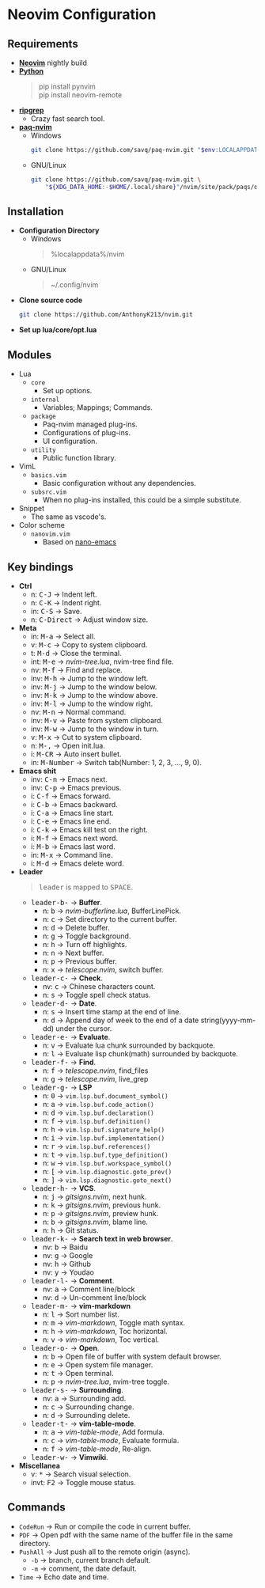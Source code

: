 # Neovim Configuration


## Requirements
* [**Neovim**](https://github.com/neovim/neovim) nightly build
* [**Python**](https://www.python.org/)
  > pip install pynvim  
  > pip install neovim-remote
* [**ripgrep**](https://github.com/BurntSushi/ripgrep)
  - Crazy fast search tool.
* [**paq-nvim**](https://github.com/savq/paq-nvim)
  - Windows
    ```bash
    git clone https://github.com/savq/paq-nvim.git "$env:LOCALAPPDATA\nvim-data\site\pack\paqs\opt\paq-nvim"
    ```
  - GNU/Linux
    ```bash
    git clone https://github.com/savq/paq-nvim.git \
        "${XDG_DATA_HOME:-$HOME/.local/share}"/nvim/site/pack/paqs/opt/paq-nvim
    ```


## Installation
* **Configuration Directory**
  - Windows
    > %localappdata%/nvim
  - GNU/Linux
    > ~/.config/nvim
* **Clone source code**
  ```bash
  git clone https://github.com/AnthonyK213/nvim.git
  ```
* **Set up lua/core/opt.lua**


## Modules
- Lua
  - `core`
    - Set up options.
  - `internal`
    - Variables; Mappings; Commands.
  - `package`
    - Paq-nvim managed plug-ins.
    - Configurations of plug-ins.
    - UI configuration.
  - `utility`
    - Public function library.
- VimL
  - `basics.vim`
    - Basic configuration without any dependencies.
  - `subsrc.vim`
    - When no plug-ins installed, this could be a simple substitute.
- Snippet
  - The same as vscode's.
- Color scheme
  - `nanovim.vim`
    - Based on [nano-emacs](https://github.com/rougier/nano-emacs)


## Key bindings
* **Ctrl**
  - n:   <kbd>C-J</kbd>      -> Indent left.
  - n:   <kbd>C-K</kbd>      -> Indent right.
  - in:  <kbd>C-S</kbd>      -> Save.
  - n:   <kbd>C-Direct</kbd> -> Adjust window size.
* **Meta**
  - in:  <kbd>M-a</kbd>      -> Select all.
  - v:   <kbd>M-c</kbd>      -> Copy to system clipboard.
  - t:   <kbd>M-d</kbd>      -> Close the terminal.
  - int: <kbd>M-e</kbd>      -> *nvim-tree.lua*, nvim-tree find file.
  - nv:  <kbd>M-f</kbd>      -> Find and replace.
  - inv: <kbd>M-h</kbd>      -> Jump to the window left.
  - inv: <kbd>M-j</kbd>      -> Jump to the window below.
  - inv: <kbd>M-k</kbd>      -> Jump to the window above.
  - inv: <kbd>M-l</kbd>      -> Jump to the window right.
  - nv:  <kbd>M-n</kbd>      -> Normal command.
  - inv: <kbd>M-v</kbd>      -> Paste from system clipboard.
  - inv: <kbd>M-w</kbd>      -> Jump to the window in turn.
  - v:   <kbd>M-x</kbd>      -> Cut to system clipboard.
  - n:   <kbd>M-,</kbd>      -> Open init.lua.
  - i:   <kbd>M-CR</kbd>     -> Auto insert bullet.
  - in:  <kbd>M-Number</kbd> -> Switch tab(Number: 1, 2, 3, ..., 9, 0).
* **Emacs shit**
  - inv: <kbd>C-n</kbd>      -> Emacs next.
  - inv: <kbd>C-p</kbd>      -> Emacs previous.
  - i:   <kbd>C-f</kbd>      -> Emacs forward.
  - i:   <kbd>C-b</kbd>      -> Emacs backward.
  - i:   <kbd>C-a</kbd>      -> Emacs line start.
  - i:   <kbd>C-e</kbd>      -> Emacs line end.
  - i:   <kbd>C-k</kbd>      -> Emacs kill test on the right.
  - i:   <kbd>M-f</kbd>      -> Emacs next word.
  - i:   <kbd>M-b</kbd>      -> Emacs last word.
  - in:  <kbd>M-x</kbd>      -> Command line.
  - i:   <kbd>M-d</kbd>      -> Emacs delete word.
* **Leader**
  > <kbd>leader</kbd> is mapped to <kbd>SPACE</kbd>.
  - <kbd>leader-b-</kbd>     -> **Buffer**.
    - n:    <kbd>b</kbd>     -> *nvim-bufferline.lua*, BufferLinePick.
    - n:    <kbd>c</kbd>     -> Set directory to the current buffer.
    - n:    <kbd>d</kbd>     -> Delete buffer.
    - n:    <kbd>g</kbd>     -> Toggle background.
    - n:    <kbd>h</kbd>     -> Turn off highlights.
    - n:    <kbd>n</kbd>     -> Next buffer.
    - n:    <kbd>p</kbd>     -> Previous buffer.
    - n:    <kbd>x</kbd>     -> *telescope.nvim*, switch buffer.
  - <kbd>leader-c-</kbd>     -> **Check**.
    - nv:   <kbd>c</kbd>     -> Chinese characters count.
    - n:    <kbd>s</kbd>     -> Toggle spell check status.
  - <kbd>leader-d-</kbd>     -> **Date**.
    - n:    <kbd>s</kbd>     -> Insert time stamp at the end of line.
    - n:    <kbd>d</kbd>     -> Append day of week to the end of a date string(yyyy-mm-dd) under the cursor.
  - <kbd>leader-e-</kbd>     -> **Evaluate**.
    - n:    <kbd>v</kbd>     -> Evaluate lua chunk surrounded by backquote.
    - n:    <kbd>l</kbd>     -> Evaluate lisp chunk(math) surrounded by backquote.
  - <kbd>leader-f-</kbd>     -> **Find**.
    - n:    <kbd>f</kbd>     -> *telescope.nvim*, find_files
    - n:    <kbd>g</kbd>     -> *telescope.nvim*, live_grep
  - <kbd>leader-g-</kbd>     -> **LSP**
    - n:    <kbd>0</kbd>     -> `vim.lsp.buf.document_symbol()`
    - n:    <kbd>a</kbd>     -> `vim.lsp.buf.code_action()`
    - n:    <kbd>d</kbd>     -> `vim.lsp.buf.declaration()`
    - n:    <kbd>f</kbd>     -> `vim.lsp.buf.definition()`
    - n:    <kbd>h</kbd>     -> `vim.lsp.buf.signature_help()`
    - n:    <kbd>i</kbd>     -> `vim.lsp.buf.implementation()`
    - n:    <kbd>r</kbd>     -> `vim.lsp.buf.references()`
    - n:    <kbd>t</kbd>     -> `vim.lsp.buf.type_definition()`
    - n:    <kbd>w</kbd>     -> `vim.lsp.buf.workspace_symbol()`
    - n:    <kbd>[</kbd>     -> `vim.lsp.diagnostic.goto_prev()`
    - n:    <kbd>]</kbd>     -> `vim.lsp.diagnostic.goto_next()`
  - <kbd>leader-h-</kbd>     -> **VCS**.
    - n:    <kbd>j</kbd>     -> *gitsigns.nvim*, next hunk.
    - n:    <kbd>k</kbd>     -> *gitsigns.nvim*, previous hunk.
    - n:    <kbd>p</kbd>     -> *gitsigns.nvim*, preview hunk.
    - n:    <kbd>b</kbd>     -> *gitsigns.nvim*, blame line.
    - n:    <kbd>h</kbd>     -> Git status.
  - <kbd>leader-k-</kbd>     -> **Search text in web browser**.
    - nv:   <kbd>b</kbd>     -> Baidu
    - nv:   <kbd>g</kbd>     -> Google
    - nv:   <kbd>h</kbd>     -> Github
    - nv:   <kbd>y</kbd>     -> Youdao
  - <kbd>leader-l-</kbd>     -> **Comment**.
    - nv:   <kbd>a</kbd>     -> Comment line/block
    - nv:   <kbd>d</kbd>     -> Un-comment line/block
  - <kbd>leader-m-</kbd>     -> **vim-markdown**
    - n:    <kbd>l</kbd>     -> Sort number list.
    - n:    <kbd>m</kbd>     -> *vim-markdown*, Toggle math syntax.
    - n:    <kbd>h</kbd>     -> *vim-markdown*, Toc horizontal.
    - n:    <kbd>v</kbd>     -> *vim-markdown*, Toc vertical.
  - <kbd>leader-o-</kbd>     -> **Open**.
    - n:    <kbd>b</kbd>     -> Open file of buffer with system default browser.
    - n:    <kbd>e</kbd>     -> Open system file manager.
    - n:    <kbd>t</kbd>     -> Open terminal.
    - n:    <kbd>p</kbd>     -> *nvim-tree.lua*, nvim-tree toggle.
  - <kbd>leader-s-</kbd>     -> **Surrounding**.
    - nv:   <kbd>a</kbd>     -> Surrounding add.
    - n:    <kbd>c</kbd>     -> Surrounding change.
    - n:    <kbd>d</kbd>     -> Surrounding delete.
  - <kbd>leader-t-</kbd>     -> **vim-table-mode**.
    - n:    <kbd>a</kbd>     -> *vim-table-mode*, Add formula.
    - n:    <kbd>c</kbd>     -> *vim-table-mode*, Evaluate formula.
    - n:    <kbd>f</kbd>     -> *vim-table-mode*, Re-align.
  - <kbd>leader-w-</kbd>     -> **Vimwiki**.
* **Miscellanea**
  - v:      <kbd>*</kbd>     -> Search visual selection.
  - invt:   <kbd>F2</kbd>    -> Toggle mouse status.


## Commands
- `CodeRun`   -> Run or compile the code in current buffer.
- `PDF`       -> Open pdf with the same name of the buffer file in the same directory.
- `PushAll`   -> Just push all to the remote origin (async).
  - `-b`      -> branch, current branch default.
  - `-m`      -> comment, the date default.
- `Time`      -> Echo date and time.
